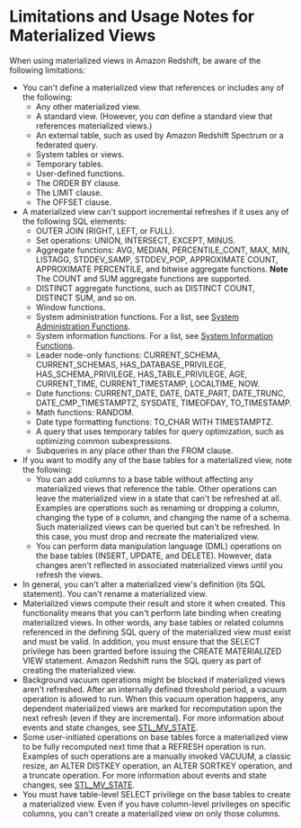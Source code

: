 # Limitations and Usage Notes for Materialized Views<a name="materialized-view-usage-notes"></a>

When using materialized views in Amazon Redshift, be aware of the following limitations:
+ You can't define a materialized view that references or includes any of the following:
  + Any other materialized view\.
  + A standard view\. \(However, you *can* define a standard view that references materialized views\.\)
  + An external table, such as used by Amazon Redshift Spectrum or a federated query\. 
  + System tables or views\.
  + Temporary tables\.
  + User\-defined functions\.
  + The ORDER BY clause\.
  + The LIMIT clause\.
  + The OFFSET clause\.
+ A materialized view can't support incremental refreshes if it uses any of the following SQL elements:
  + OUTER JOIN \(RIGHT, LEFT, or FULL\)\.
  + Set operations: UNION, INTERSECT, EXCEPT, MINUS\.
  + Aggregate functions: AVG, MEDIAN, PERCENTILE\_CONT, MAX, MIN, LISTAGG, STDDEV\_SAMP, STDDEV\_POP, APPROXIMATE COUNT, APPROXIMATE PERCENTILE, and bitwise aggregate functions\.
**Note**  
The COUNT and SUM aggregate functions are supported\.
  + DISTINCT aggregate functions, such as DISTINCT COUNT, DISTINCT SUM, and so on\.
  + Window functions\.
  + System administration functions\. For a list, see [System Administration Functions](r_System_administration_functions.md)\. 
  + System information functions\. For a list, see [System Information Functions](r_System_information_functions.md)\. 
  + Leader node\-only functions: CURRENT\_SCHEMA, CURRENT\_SCHEMAS, HAS\_DATABASE\_PRIVILEGE, HAS\_SCHEMA\_PRIVILEGE, HAS\_TABLE\_PRIVILEGE, AGE, CURRENT\_TIME, CURRENT\_TIMESTAMP, LOCALTIME, NOW\.
  + Date functions: CURRENT\_DATE, DATE, DATE\_PART, DATE\_TRUNC, DATE\_CMP\_TIMESTAMPTZ, SYSDATE, TIMEOFDAY, TO\_TIMESTAMP\.
  + Math functions: RANDOM\.
  + Date type formatting functions: TO\_CHAR WITH TIMESTAMPTZ\. 
  + A query that uses temporary tables for query optimization, such as optimizing common subexpressions\. 
  + Subqueries in any place other than the FROM clause\.
+ If you want to modify any of the base tables for a materialized view, note the following:
  + You can add columns to a base table without affecting any materialized views that reference the table\. Other operations can leave the materialized view in a state that can't be refreshed at all\. Examples are operations such as renaming or dropping a column, changing the type of a column, and changing the name of a schema\. Such materialized views can be queried but can't be refreshed\. In this case, you must drop and recreate the materialized view\. 
  + You can perform data manipulation language \(DML\) operations on the base tables \(INSERT, UPDATE, and DELETE\)\. However, data changes aren't reflected in associated materialized views until you refresh the views\.
+ In general, you can't alter a materialized view's definition \(its SQL statement\)\. You can't rename a materialized view\. 
+ Materialized views compute their result and store it when created\. This functionality means that you can't perform late binding when creating materialized views\. In other words, any base tables or related columns referenced in the defining SQL query of the materialized view must exist and must be valid\. In addition, you must ensure that the SELECT privilege has been granted before issuing the CREATE MATERIALIZED VIEW statement\. Amazon Redshift runs the SQL query as part of creating the materialized view\. 
+ Background vacuum operations might be blocked if materialized views aren't refreshed\. After an internally defined threshold period, a vacuum operation is allowed to run\. When this vacuum operation happens, any dependent materialized views are marked for recomputation upon the next refresh \(even if they are incremental\)\. For more information about events and state changes, see [STL\_MV\_STATE](r_STL_MV_STATE.md)\. 
+ Some user\-initiated operations on base tables force a materialized view to be fully recomputed next time that a REFRESH operation is run\. Examples of such operations are a manually invoked VACUUM, a classic resize, an ALTER DISTKEY operation, an ALTER SORTKEY operation, and a truncate operation\. For more information about events and state changes, see [STL\_MV\_STATE](r_STL_MV_STATE.md)\. 
+ You must have table\-level SELECT privilege on the base tables to create a materialized view\. Even if you have column\-level privileges on specific columns, you can't create a materialized view on only those columns\. 